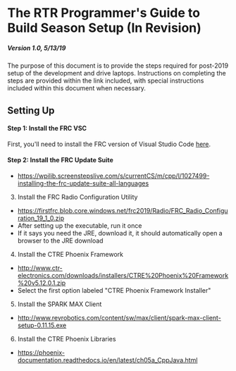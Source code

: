 # The RTR Programmer's Guide to Build Season Setup (In Revision)
##### Version 1.0, 5/13/19
The purpose of this document is to provide the steps required for post-2019 setup of the development and drive laptops.  Instructions on completing the steps are provided within the link included, with special instructions included within this document  when necessary.

## Setting Up
#### Step 1: Install the FRC VSC
First, you'll need to install the FRC version of Visual Studio Code [here](https://wpilib.screenstepslive.com/s/currentCS/m/cpp/l/1027500-installing-c-and-java-development-tools-for-frc).

#### Step 2: Install the FRC Update Suite
  - https://wpilib.screenstepslive.com/s/currentCS/m/cpp/l/1027499-installing-the-frc-update-suite-all-languages
  
3. Install the FRC Radio Configuration Utility
  - https://firstfrc.blob.core.windows.net/frc2019/Radio/FRC_Radio_Configuration_19_1_0.zip
  - After setting up the executable, run it once
  - If it says you need the JRE, download it, it should automatically open a browser to the JRE download
  
4. Install the CTRE Phoenix Framework
  - http://www.ctr-electronics.com/downloads/installers/CTRE%20Phoenix%20Framework%20v5.12.0.1.zip
  - Select the first option labeled "CTRE Phoenix Framework Installer"
  
5. Install the SPARK MAX Client
  - http://www.revrobotics.com/content/sw/max/client/spark-max-client-setup-0.11.15.exe

6. Install the CTRE Phoenix Libraries
  - https://phoenix-documentation.readthedocs.io/en/latest/ch05a_CppJava.html
